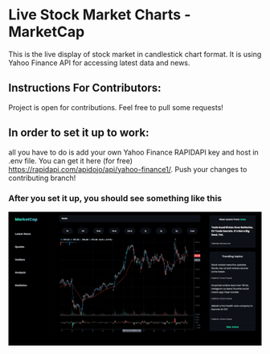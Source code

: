 # Live Stock Market Charts - MarketCap

This is the live display of stock market in candlestick chart format. 
It is using Yahoo Finance API for accessing latest data and news.

## Instructions For Contributors: 
Project is open for contributions. Feel free to pull some requests! 

## In order to set it up to work: 
all you have to do is add your own Yahoo Finance RAPIDAPI key and host in .env file. You can get it here (for free) https://rapidapi.com/apidojo/api/yahoo-finance1/. Push your changes to contributing branch!

### After you set it up, you should see something like this 
![image info](./pictures/Screenshot.png)